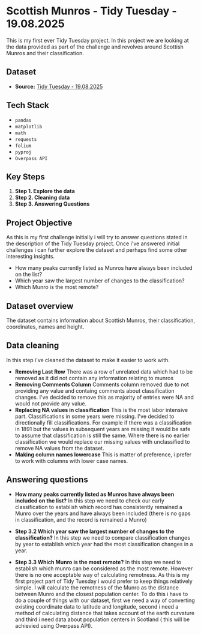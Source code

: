 # Scottish Munros - Tidy Tuesday - 19.08.2025
This is my first ever Tidy Tuesday project. In this project we are looking at the data provided as part of the challenge and revolves around Scottish Munros and their classification. 

## Dataset
* **Source:** [Tidy Tuesday - 19.08.2025](https://github.com/rfordatascience/tidytuesday/tree/main/data/2025/2025-08-19)

## Tech Stack
* `pandas`
* `matplotlib`
* `math`
* `requests`
* `folium`
* `pyproj`
* `Overpass API`

## Key Steps
1. **Step 1. Explore the data**
2. **Step 2. Cleaning data**
3. **Step 3. Answering Questions**

## Project Objective
As this is my first challenge initially i will try to answer questions stated in the description of the Tidy Tuesday project. Once i've answered initial challenges i can further explore the dataset and perhaps find some other interesting insights.

* How many peaks currently listed as Munros have always been included on the list?
* Which year saw the largest number of changes to the classification?
* Which Munro is the most remote?

## Dataset overview
The dataset contains information about Scottish Munros, their classification, coordinates, names and height. 

## Data cleaning
In this step i've cleaned the dataset to make it easier to work with. 

* **Removing Last Row** There was a row of unrelated data which had to be removed as it did not contain any information relating to munros
* **Removing Comments Column** Comments column removed due to not providing any value and containg comments about classification changes. I've decided to remove this as majority of entries were NA and would not provide any value.
* **Replacing NA values in classification** This is the most labor intensive part. Classifications in some years were missing. I've decided to directionally fill classifications. For example if there was a classification in 1891 but the values in subsequent years are missing it would be safe to assume that classification is still the same. Where there is no earlier classification we would replace our missing values with unclassified to remove NA values from the dataset. 
* **Making column names lowercase** This is matter of preference, i prefer to work with columns with lower case names.

## Answering questions
* **How many peaks currently listed as Munros have always been included on the list?** In this step we need to check our early classification to establish which record has consistently remained a Munro over the years and have always been included (there is no gaps in classification, and the record is remained a Munro)

* **Step 3.2 Which year saw the largest number of changes to the classification?** In this step we need to compare classification changes by year to establish which year had the most classification changes in a year. 

* **Step 3.3 Which Munro is the most remote?** In this step we need to establish which munro can be considered as the most remote. However there is no one acceptable way of calculating remotness. As this is my first project part of Tidy Tuesday i would prefer to keep things relatively simple. I will calculate the remotness of the Munro as the distance between Munro and the closest population center. To do this i have to do a couple of things with our dataset, first we need a way of converting existing coordinate data to latitude and longitude, second i need a method of calculating distance that takes account of the earth curvature and third i need data about population centers in Scotland ( this will be achievied using Overpass API). 
